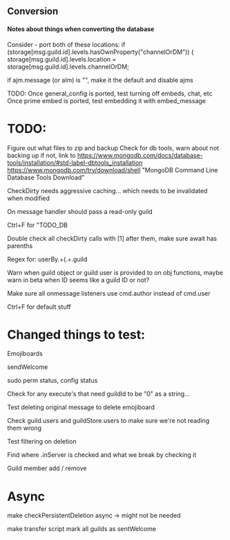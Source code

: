 ## Conversion
#### Notes about things when converting the database

Consider - port both of these locations:
if (storage[msg.guild.id].levels.hasOwnProperty("channelOrDM")) {
    storage[msg.guild.id].levels.location = storage[msg.guild.id].levels.channelOrDM;

if ajm.message (or alm) is "", make it the default and disable ajms




TODO:
Once general_config is ported, test turning off embeds, chat, etc
Once prime embed is ported, test embedding it with embed_message




# TODO:

Figure out what files to zip and backup
Check for db tools, warn about not backing up if not, link to https://www.mongodb.com/docs/database-tools/installation/#std-label-dbtools_installation
https://www.mongodb.com/try/download/shell
"MongoDB Command Line Database Tools Download"

CheckDirty needs aggressive caching... which needs to be invalidated when modified

On message handler should pass a read-only guild

Ctrl+F for "TODO_DB

Double check all checkDirty calls with [1] after them, make sure await has parenths

Regex for:
userBy.+\(.+\.guild

Warn when guild object or guild user is provided to on obj functions, maybe warn in beta when ID seems like a guild ID or not?

Make sure all onmessage listeners use cmd.author instead of cmd.user

Ctrl+F for default stuff

# Changed things to test:
Emojiboards

sendWelcome

sudo perm status, config status

Check for any execute's that need guildId to be "0" as a string...

Test deleting original message to delete emojiboard

Check guild.users and guildStore.users to make sure we're not reading them wrong

Test filtering on deletion

Find where .inServer is checked and what we break by checking it

Guild member add / remove

# Async
make checkPersistentDeletion async -> might not be needed

make transfer script mark all guilds as sentWelcome